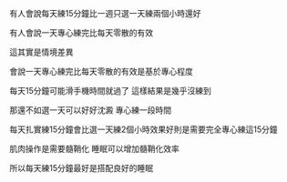 有人會說每天練15分鐘比一週只選一天練兩個小時還好

有人會說一天專心練完比每天零散的有效

這其實是情境差異

會說一天專心練完比每天零散的有效是基於專心程度

每天15分鐘可能滑手機時間就過了 這樣結果是幾乎沒練到

那還不如選一天可以好好沈澱 專心練一段時間


每天扎實練15分鐘會比選一天練2個小時效果好則是需要完全專心練這15分鐘

肌肉操作是需要髓鞘化 睡眠可以增加髓鞘化效率

所以每天練15分鐘最好是搭配良好的睡眠